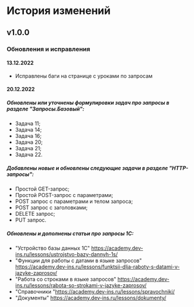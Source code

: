 # История изменений

## v1.0.0

### Обновления и исправления
#### 13.12.2022 
- Исправлены баги на странице с уроками по запросам

#### 20.12.2022 
##### Обновлены или уточнены формулировки задач про запросы в разделе "Запросы.Базовый": 
- Задача 11; 
- Задача 14; 
- Задача 16; 
- Задача 20; 
- Задача 21; 
- Задача 22. 

##### Добавлены новые и обновлены следующие задачи в разделе "HTTP-запросы": 
- Простой GET-запрос; 
- Простой POST-запрос с параметрами; 
- POST запрос с параметрами и телом запроса; 
- POST запрос с заголовками; 
- DELETE запрос;  
- PUT запрос.

#####  Обновлены и дополнены статьи про запросы 1С: 
- "Устройство базы данных 1С" https://academy.dev-ins.ru/lessons/ustrojstvo-bazy-dannyh-1s/
- "Функции для работы с датами в языке запросов" https://academy.dev-ins.ru/lessons/funktsii-dlja-raboty-s-datami-v-jazyke-zaprosov/
- "Работа со строками в языке запросов" https://academy.dev-ins.ru/lessons/rabota-so-strokami-v-jazyke-zaprosov/
- "Справочники "https://academy.dev-ins.ru/lessons/spravochniki/
- "Документы" https://academy.dev-ins.ru/lessons/dokumenty/
